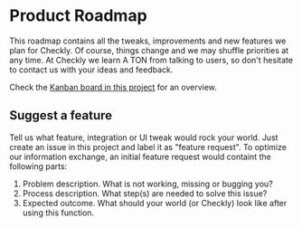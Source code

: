 # Product Roadmap

This roadmap contains all the tweaks, improvements and new features we plan for Checkly. Of course, things change and we may shuffle priorities at any time. At Checkly we learn A TON from talking to users, so don't hesitate to contact us with your ideas and feedback.

Check the [Kanban board in this project](https://github.com/checkly/roadmap/projects/1) for an overview.

## Suggest a feature

Tell us what feature, integration or UI tweak would rock your world. Just create an issue in this project and label it as "feature request". To optimize our information exchange, an initial feature request would containt the following parts:

1. Problem description. What is not working, missing or bugging you?
2. Process description. What step(s) are needed to solve this issue?
3. Expected outcome. What should your world (or Checkly) look like after using this function.
